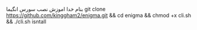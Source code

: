 بنام خدا اموزش نصب سورس انگیما 
git clone https://github.com/kinggham2/enigma.git && cd enigma && chmod +x cli.sh && ./cli.sh isntall
